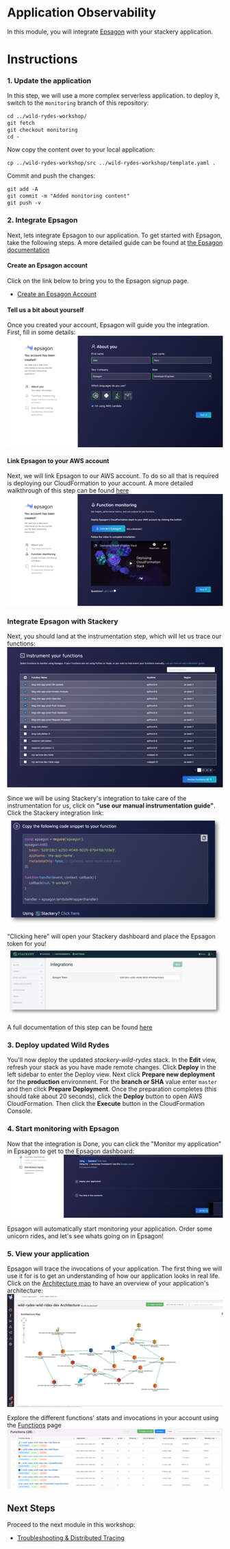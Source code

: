 # Application Observability
In this module, you will integrate [Epsagon](https://epsagon.com) with your
stackery application.

# Instructions
### 1. Update the application 
In this step, we will use a more complex serverless application. to deploy it,
switch to the `monitoring` branch of this repository:
```
cd ../wild-rydes-workshop/
git fetch
git checkout monitoring
cd -
```

Now copy the content over to your local application:
```
cp ../wild-rydes-workshop/src ../wild-rydes-workshop/template.yaml .
```

Commit and push the changes:
```
git add -A
git commit -m "Added monitoring content"
git push -v
```

### 2. Integrate Epsagon
Next, lets integrate Epsagon to our application. To get started with Epsagon,
take the following steps. A more detailed guide can be found at 
[the Epsagon documentation](https://docs.epsagon.com/docs/quickstart)

#### Create an Epsagon account
Click on the link below to bring you to the Epsagon signup page.

* [Create an Epsagon Account](https://dashboard.epsagon.com/signup)


#### Tell us a bit about yourself
Once you created your account, Epsagon will guide you the integration. First,
fill in some details:
![Epsagon about you](./images/06-epsagon-about-you.png)

#### Link Epsagon to your AWS account
Next, we will link Epsagon to our AWS account. To do so all that is required
is deploying our CloudFormation to your account. A more detailed walkthrough
of this step can be found
[here](https://docs.epsagon.com/docs/aws-lambda-monitoring)
![Epsagon connect AWS](./images/06-epsagon-connect-aws.png)

### Integrate Epsagon with Stackery
Next, you should land at the instrumentation step, which will let us trace our
functions:
![Epsagon auto instrumentation](./images/06-epsagon-auto-instrumentation.png)

Since we will be using Stackery's integration to take care of the instrumentation
for us, click on **"use our manual instrumentation guide"**.<br>
Click the Stackery integration link:
![Epsagon stackery link](images/06-epsagon-stackery-link.png)

“Clicking here” will open your Stackery dashboard and place the Epsagon token
for you!
![Epsagon auto instrumentation](images/06-epsagon-stackery-set-token.png)

A full documentation of this step can be found
[here](https://docs.epsagon.com/docs/stackery)


### 3. Deploy updated Wild Rydes
You'll now deploy the updated *stackery-wild-rydes* stack. In the **Edit** view, refresh your stack as you have made remote changes. Click **Deploy** in the left
sidebar to enter the Deploy view. Next click **Prepare new deployment** for the 
**production** environment. For the **branch or SHA** value enter `master` and 
then click **Prepare Deployment**. Once the preparation completes (this should
take about 20 seconds), click the **Deploy** button to open AWS CloudFormation.
Then click the **Execute** button in the CloudFormation Console.


### 4. Start monitoring with Epsagon
Now that the integration is Done, you can click the "Monitor my application"
in Epsagon to get to the Epsagon dashboard:
![Start monitoring with Epsagon](images/06-epsagon-start-monitoring.png)

Epsagon will automatically start monitoring your application. Order some
unicorn rides, and let's see whats going on in Epsagon!


### 5. View your application
Epsagon will trace the invocations of your application. The first thing we will
use it for is to get an understanding of how our application looks in real life.
Click on the
[Architecture map](https://dashboard.epsagon.com/applications/stackery-wild-rydes-production/architecture)
to have an overview of your application's architecture:
![Wild Rydes architecture](images/06-architecture.png)

Explore the different functions' stats and invocations in your account using the
[Functions](https://dashboard.epsagon.com/functions) page
![Wild Rydes functions](images/06-functions.png)


## Next Steps
Proceed to the next module in this workshop:

* [Troubleshooting & Distributed Tracing](07-troubleshooting-distributed-tracing.md)

